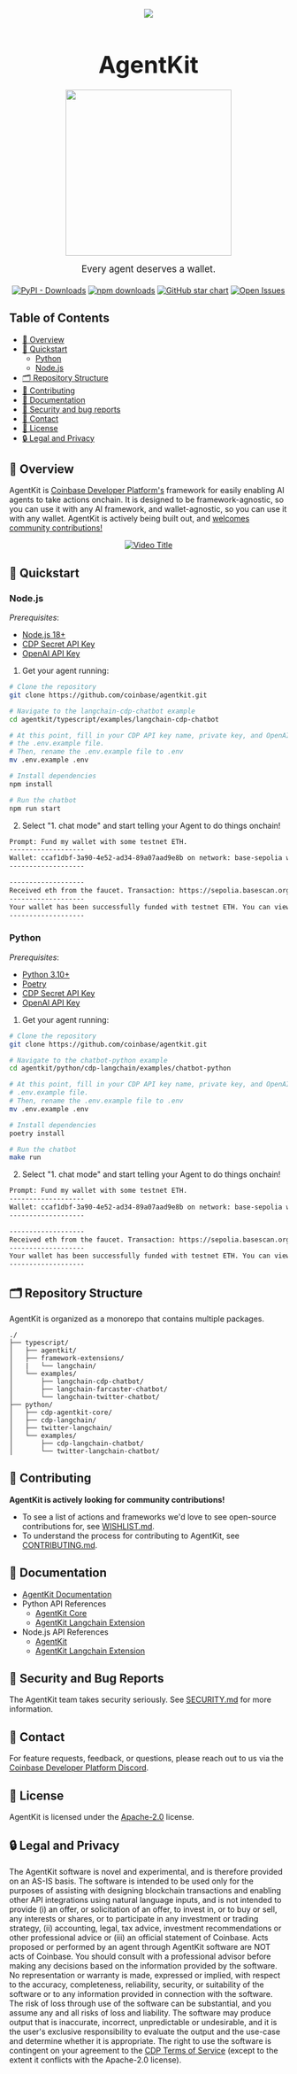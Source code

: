 <div align="center">
  <p>
    <a href="https://docs.cdp.coinbase.com/agentkit/docs/welcome">
      <img src="./agentkit_banner.png"/>
    </a>
  </p>
  <h1 style="font-size: 3em; margin-bottom: 20px;">
    AgentKit
  </h1>

  <p>
    <img src="./agent_k.webp" width="300"/>
  </p>

  <p style="font-size: 1.2em; max-width: 600px; margin: 0 auto 20px;">
    Every agent deserves a wallet.
  </p>

[![PyPI - Downloads](https://img.shields.io/pypi/dm/cdp-agentkit-core?style=flat-square)](https://pypistats.org/packages/cdp-agentkit-core)
[![npm downloads](https://img.shields.io/npm/dm/@coinbase/cdp-agentkit-core?style=flat-square)](https://www.npmjs.com/package/@coinbase/agentkit)
[![GitHub star chart](https://img.shields.io/github/stars/coinbase/cdp-agentkit?style=flat-square)](https://star-history.com/#coinbase/agentkit)
[![Open Issues](https://img.shields.io/github/issues-raw/coinbase/cdp-agentkit?style=flat-square)](https://github.com/coinbase/agentkit/issues)

</div>

## Table of Contents

- [📖 Overview](#-overview)
- [🚀 Quickstart](#-quickstart)
  - [Python](#-python)
  - [Node.js](#-nodejs)
- [🗂 Repository Structure](#-repository-structure)
- [🤝 Contributing](#-contributing)
- [📜 Documentation](#-documentation)
- [🚨 Security and bug reports](#-security-and-bug-reports)
- [📧 Contact](#-contact)
- [📝 License](#-license)
- [🔒 Legal and Privacy](#-legal-and-privacy)

## 📖 Overview

AgentKit is [Coinbase Developer Platform's](https://docs.cdp.coinbase.com) framework for easily enabling AI agents to take actions onchain. It is designed to be framework-agnostic, so you can use it with any AI framework, and wallet-agnostic, so you can use it with any wallet. AgentKit is actively being built out, and [welcomes community contributions!](#contributing)

<div align="center">
  <a href="https://www.youtube.com/watch?v=-R_mKpdepRE">
    <img src="https://img.youtube.com/vi/-R_mKpdepRE/maxresdefault.jpg" alt="Video Title" style="max-width: 600px;">
  </a>
</div>

## 🚀 Quickstart

### Node.js

*Prerequisites*:
- [Node.js 18+](https://nodejs.org/en/download/)
- [CDP Secret API Key](https://docs.cdp.coinbase.com/get-started/docs/cdp-api-keys#creating-secret-api-keys)
- [OpenAI API Key](https://help.openai.com/en/articles/4936850-where-do-i-find-my-openai-api-key)

1. Get your agent running:

```bash
# Clone the repository
git clone https://github.com/coinbase/agentkit.git

# Navigate to the langchain-cdp-chatbot example
cd agentkit/typescript/examples/langchain-cdp-chatbot

# At this point, fill in your CDP API key name, private key, and OpenAI API key in
# the .env.example file.
# Then, rename the .env.example file to .env
mv .env.example .env

# Install dependencies
npm install

# Run the chatbot
npm run start
```
2. Select "1. chat mode" and start telling your Agent to do things onchain!

```bash
Prompt: Fund my wallet with some testnet ETH.
-------------------
Wallet: ccaf1dbf-3a90-4e52-ad34-89a07aad9e8b on network: base-sepolia with default address: 0xD9b990c7b0079c1c3733D2918Ee50b68f29FCFD5
-------------------

-------------------
Received eth from the faucet. Transaction: https://sepolia.basescan.org/tx/0x03e82934cd04be5b725927729b517c606f6f744611f0f36e834f21ad742ad7ca
-------------------
Your wallet has been successfully funded with testnet ETH. You can view the transaction [here](https://sepolia.basescan.org/tx/0x03e82934cd04be5b725927729b517c606f6f744611f0f36e834f21ad742ad7ca).
-------------------
```

### Python

*Prerequisites*:
- [Python 3.10+](https://www.python.org/downloads/)
- [Poetry](https://python-poetry.org/docs/)
- [CDP Secret API Key](https://docs.cdp.coinbase.com/get-started/docs/cdp-api-keys#creating-secret-api-keys)
- [OpenAI API Key](https://help.openai.com/en/articles/4936850-where-do-i-find-my-openai-api-key)

1. Get your agent running:

```bash
# Clone the repository
git clone https://github.com/coinbase/agentkit.git

# Navigate to the chatbot-python example
cd agentkit/python/cdp-langchain/examples/chatbot-python

# At this point, fill in your CDP API key name, private key, and OpenAI API key in the
# .env.example file.
# Then, rename the .env.example file to .env
mv .env.example .env

# Install dependencies
poetry install

# Run the chatbot
make run
```
2. Select "1. chat mode" and start telling your Agent to do things onchain!

```bash
Prompt: Fund my wallet with some testnet ETH.
-------------------
Wallet: ccaf1dbf-3a90-4e52-ad34-89a07aad9e8b on network: base-sepolia with default address: 0xD9b990c7b0079c1c3733D2918Ee50b68f29FCFD5
-------------------

-------------------
Received eth from the faucet. Transaction: https://sepolia.basescan.org/tx/0x03e82934cd04be5b725927729b517c606f6f744611f0f36e834f21ad742ad7ca
-------------------
Your wallet has been successfully funded with testnet ETH. You can view the transaction [here](https://sepolia.basescan.org/tx/0x03e82934cd04be5b725927729b517c606f6f744611f0f36e834f21ad742ad7ca).
-------------------
```

## 🗂 Repository Structure

AgentKit is organized as a monorepo that contains multiple packages.

```
./
├── typescript/
│   ├── agentkit/
│   ├── framework-extensions/
│   |   └── langchain/
│   └── examples/
│       ├── langchain-cdp-chatbot/
│       ├── langchain-farcaster-chatbot/
│       └── langchain-twitter-chatbot/
├── python/
│   ├── cdp-agentkit-core/
│   ├── cdp-langchain/
│   ├── twitter-langchain/
│   └── examples/
│       ├── cdp-langchain-chatbot/
│       └── twitter-langchain-chatbot/
```

## 🤝 Contributing

**AgentKit is actively looking for community contributions!**

- To see a list of actions and frameworks we'd love to see open-source contributions for, see [WISHLIST.md](./WISHLIST.md).
- To understand the process for contributing to AgentKit, see [CONTRIBUTING.md](./CONTRIBUTING.md).

## 📜 Documentation

- [AgentKit Documentation](https://docs.cdp.coinbase.com/agentkit/docs/welcome)
- Python API References
  - [AgentKit Core](https://coinbase.github.io/agentkit/cdp-agentkit-core/python/index.html)
  - [AgentKit Langchain Extension](https://coinbase.github.io/agentkit/cdp-langchain/python/index.html)
- Node.js API References
  - [AgentKit](https://coinbase.github.io/agentkit/agentkit/typescript/index.html)
  - [AgentKit Langchain Extension](https://coinbase.github.io/agentkit/agentkit-langchain/typescript/index.html)

## 🚨 Security and Bug Reports

The AgentKit team takes security seriously.
See [SECURITY.md](SECURITY.md) for more information.

## 📧 Contact

For feature requests, feedback, or questions, please reach out to us via the 
[Coinbase Developer Platform Discord](https://discord.com/channels/1220414409550336183/1304126107876069376).

## 📝 License

AgentKit is licensed under the [Apache-2.0](LICENSE.md) license.

## 🔒 Legal and Privacy

The AgentKit software is novel and experimental, and is therefore provided on an AS-IS basis.
 The software is intended to be used only for the purposes of assisting with designing 
 blockchain transactions and enabling other API integrations using natural language inputs, 
 and is not intended to provide (i) an offer, or solicitation of an offer, to invest in, or to 
 buy or sell, any interests or shares, or to participate in any investment or trading 
 strategy, (ii) accounting, legal, tax advice, investment recommendations or other 
 professional advice or (iii) an official statement of Coinbase. Acts proposed or performed by 
 an agent through AgentKit software are NOT acts of Coinbase. You should consult with a 
 professional advisor before making any decisions based on the information provided by the 
 software. No representation or warranty is made, expressed or implied, with respect to the 
 accuracy, completeness, reliability, security, or suitability of the software or to any 
 information provided in connection with the software. The risk of loss through use of the 
 software can be substantial, and you assume any and all risks of loss and liability. The 
 software may produce output that is inaccurate, incorrect, unpredictable or undesirable, and 
 it is the user's exclusive responsibility to evaluate the output and the use-case and 
 determine whether it is appropriate. The right to use the software is contingent on your 
 agreement to the [CDP Terms of Service](https://www.coinbase.com/legal/developer-platform/terms-of-service) (except to the extent it conflicts with the Apache-2.0 license).
